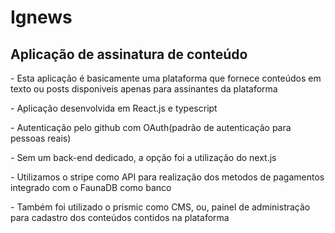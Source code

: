 <h1>Ignews</h1>
  <h2>Aplicação de assinatura de conteúdo</h2>
    <p>- Esta aplicação é basicamente uma plataforma que fornece conteúdos em texto ou posts disponiveis apenas para assinantes da plataforma</p>
    <p>- Aplicação desenvolvida em React.js e typescript</p>
    <p>- Autenticação pelo github com OAuth(padrão de autenticação para pessoas reais)</p>
    <p>- Sem um back-end dedicado, a opção foi a utilização do next.js</p>
    <p>- Utilizamos o stripe como API para realização dos metodos de pagamentos integrado com o FaunaDB como banco</p>
    <p>- Também foi utilizado o prismic como CMS, ou, painel de administração para cadastro dos conteúdos contidos na plataforma</p>
